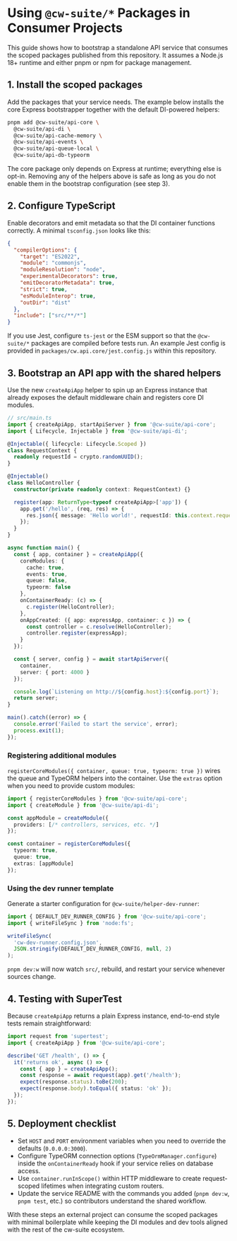 # Using `@cw-suite/*` Packages in Consumer Projects

This guide shows how to bootstrap a standalone API service that consumes the
scoped packages published from this repository. It assumes a Node.js 18+
runtime and either pnpm or npm for package management.

## 1. Install the scoped packages

Add the packages that your service needs. The example below installs the core
Express bootstrapper together with the default DI-powered helpers:

```bash
pnpm add @cw-suite/api-core \
  @cw-suite/api-di \
  @cw-suite/api-cache-memory \
  @cw-suite/api-events \
  @cw-suite/api-queue-local \
  @cw-suite/api-db-typeorm
```

The core package only depends on Express at runtime; everything else is opt-in.
Removing any of the helpers above is safe as long as you do not enable them in
the bootstrap configuration (see step 3).

## 2. Configure TypeScript

Enable decorators and emit metadata so that the DI container functions
correctly. A minimal `tsconfig.json` looks like this:

```json
{
  "compilerOptions": {
    "target": "ES2022",
    "module": "commonjs",
    "moduleResolution": "node",
    "experimentalDecorators": true,
    "emitDecoratorMetadata": true,
    "strict": true,
    "esModuleInterop": true,
    "outDir": "dist"
  },
  "include": ["src/**/*"]
}
```

If you use Jest, configure `ts-jest` or the ESM support so that the
`@cw-suite/*` packages are compiled before tests run. An example Jest config is
provided in `packages/cw.api.core/jest.config.js` within this repository.

## 3. Bootstrap an API app with the shared helpers

Use the new `createApiApp` helper to spin up an Express instance that already
exposes the default middleware chain and registers core DI modules.

```ts
// src/main.ts
import { createApiApp, startApiServer } from '@cw-suite/api-core';
import { Lifecycle, Injectable } from '@cw-suite/api-di';

@Injectable({ lifecycle: Lifecycle.Scoped })
class RequestContext {
  readonly requestId = crypto.randomUUID();
}

@Injectable()
class HelloController {
  constructor(private readonly context: RequestContext) {}

  register(app: ReturnType<typeof createApiApp>['app']) {
    app.get('/hello', (req, res) => {
      res.json({ message: 'Hello world!', requestId: this.context.requestId });
    });
  }
}

async function main() {
  const { app, container } = createApiApp({
    coreModules: {
      cache: true,
      events: true,
      queue: false,
      typeorm: false
    },
    onContainerReady: (c) => {
      c.register(HelloController);
    },
    onAppCreated: ({ app: expressApp, container: c }) => {
      const controller = c.resolve(HelloController);
      controller.register(expressApp);
    }
  });

  const { server, config } = await startApiServer({
    container,
    server: { port: 4000 }
  });

  console.log(`Listening on http://${config.host}:${config.port}`);
  return server;
}

main().catch((error) => {
  console.error('Failed to start the service', error);
  process.exit(1);
});
```

### Registering additional modules

`registerCoreModules({ container, queue: true, typeorm: true })` wires the
queue and TypeORM helpers into the container. Use the `extras` option when you
need to provide custom modules:

```ts
import { registerCoreModules } from '@cw-suite/api-core';
import { createModule } from '@cw-suite/api-di';

const appModule = createModule({
  providers: [/* controllers, services, etc. */]
});

const container = registerCoreModules({
  typeorm: true,
  queue: true,
  extras: [appModule]
});
```

### Using the dev runner template

Generate a starter configuration for `@cw-suite/helper-dev-runner`:

```ts
import { DEFAULT_DEV_RUNNER_CONFIG } from '@cw-suite/api-core';
import { writeFileSync } from 'node:fs';

writeFileSync(
  'cw-dev-runner.config.json',
  JSON.stringify(DEFAULT_DEV_RUNNER_CONFIG, null, 2)
);
```

`pnpm dev:w` will now watch `src/`, rebuild, and restart your service whenever
sources change.

## 4. Testing with SuperTest

Because `createApiApp` returns a plain Express instance, end-to-end style tests
remain straightforward:

```ts
import request from 'supertest';
import { createApiApp } from '@cw-suite/api-core';

describe('GET /health', () => {
  it('returns ok', async () => {
    const { app } = createApiApp();
    const response = await request(app).get('/health');
    expect(response.status).toBe(200);
    expect(response.body).toEqual({ status: 'ok' });
  });
});
```

## 5. Deployment checklist

- Set `HOST` and `PORT` environment variables when you need to override the
  defaults (`0.0.0.0:3000`).
- Configure TypeORM connection options (`TypeOrmManager.configure`) inside the
  `onContainerReady` hook if your service relies on database access.
- Use `container.runInScope()` within HTTP middleware to create request-scoped
  lifetimes when integrating custom routers.
- Update the service README with the commands you added (`pnpm dev:w`,
  `pnpm test`, etc.) so contributors understand the shared workflow.

With these steps an external project can consume the scoped packages with
minimal boilerplate while keeping the DI modules and dev tools aligned with the
rest of the cw-suite ecosystem.
